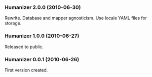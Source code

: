 ### Humanizer 2.0.0 (2010-06-30)

Rewrite.
Database and mapper agnosticism.
Use locale YAML files for storage.


### Humanizer 1.0.0 (2010-06-27)

Released to public.


### Humanizer 0.0.1 (2010-06-26)

First version created.